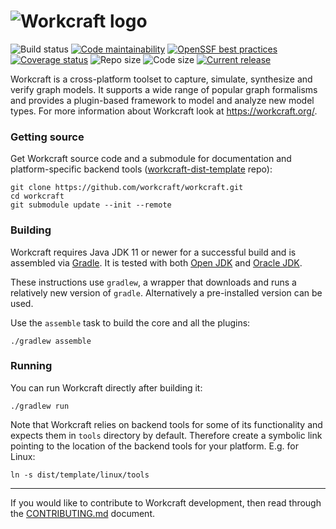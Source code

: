 # ![Workcraft logo](workcraft/WorkcraftCore/res/images/logo.png)

![Build status](https://github.com/workcraft/workcraft/workflows/CI/badge.svg)
[![Code maintainability](https://codeclimate.com/github/workcraft/workcraft/badges/gpa.svg)](https://codeclimate.com/github/workcraft/workcraft)
[![OpenSSF best practices](https://bestpractices.coreinfrastructure.org/projects/3775/badge)](https://bestpractices.coreinfrastructure.org/projects/3775)
[![Coverage status](https://coveralls.io/repos/github/workcraft/workcraft/badge.svg)](https://coveralls.io/github/workcraft/workcraft)
![Repo size](https://img.shields.io/github/repo-size/workcraft/workcraft.svg)
![Code size](https://img.shields.io/github/languages/code-size/workcraft/workcraft.svg)
[![Current release](https://img.shields.io/github/release/workcraft/workcraft.svg)](https://github.com/workcraft/workcraft/releases)

Workcraft is a cross-platform toolset to capture, simulate, synthesize
and verify graph models. It supports a wide range of popular graph
formalisms and provides a plugin-based framework to model and analyze
new model types. For more information about Workcraft look at
https://workcraft.org/.

### Getting source

Get Workcraft source code and a submodule for documentation and
platform-specific backend tools
([workcraft-dist-template](https://github.com/workcraft/workcraft-dist-template) repo):

    git clone https://github.com/workcraft/workcraft.git
    cd workcraft
    git submodule update --init --remote

### Building

Workcraft requires Java JDK 11 or newer for a successful build and is
assembled via [Gradle](https://gradle.org/).
It is tested with both [Open JDK](https://adoptium.net/) and
[Oracle JDK](https://www.oracle.com/technetwork/java/javase/downloads/index.html).

These instructions use `gradlew`, a wrapper that downloads and runs
a relatively new version of `gradle`. Alternatively a pre-installed
version can be used.

Use the `assemble` task to build the core and all the plugins:

    ./gradlew assemble

### Running

You can run Workcraft directly after building it:

    ./gradlew run

Note that Workcraft relies on backend tools for some of its functionality
and expects them in `tools` directory by default. Therefore create a
symbolic link pointing to the location of the backend tools for your
platform. E.g. for Linux:

    ln -s dist/template/linux/tools

---
If you would like to contribute to Workcraft development, then read
through the [CONTRIBUTING.md](CONTRIBUTING.md) document.
